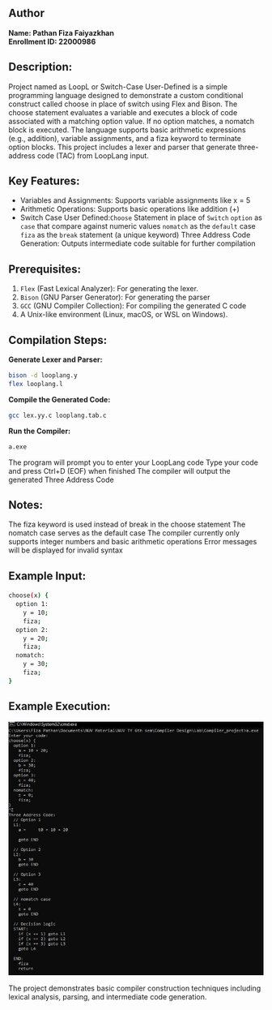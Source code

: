 ## **Author**
**Name: Pathan Fiza Faiyazkhan                         
Enrollment ID: 22000986**

## **Description:**
Project named as LoopL or Switch-Case User-Defined is a simple programming language designed to demonstrate a custom conditional construct called choose in place of switch using Flex and Bison. The choose statement evaluates a variable and executes a block of code associated with a matching option value. If no option matches, a nomatch block is executed. The language supports basic arithmetic expressions (e.g., addition), variable assignments, and a fiza keyword to terminate option blocks. This project includes a lexer and parser that generate three-address code (TAC) from LoopLang input.

## **Key Features:**
- Variables and Assignments: Supports variable assignments like x = 5
- Arithmetic Operations: Supports basic operations like addition (+)
- Switch Case User Defined:```Choose``` Statement in place of ```Switch```
                         ```option``` as ```case``` that compare against numeric values
                         ```nomatch``` as the ```default``` case
                         ```fiza``` as the ```break``` statement (a unique keyword)
Three Address Code Generation: Outputs intermediate code suitable for further compilation

## **Prerequisites:**
1. ```Flex``` (Fast Lexical Analyzer): For generating the lexer.
2. ```Bison``` (GNU Parser Generator): For generating the parser
3. ```GCC``` (GNU Compiler Collection): For compiling the generated C code
4. A Unix-like environment (Linux, macOS, or WSL on Windows).

## **Compilation Steps:**

**Generate Lexer and Parser:**
```bash
bison -d looplang.y
flex looplang.l
```

**Compile the Generated Code:**
```bash
gcc lex.yy.c looplang.tab.c 
```

**Run the Compiler:**
```bash
a.exe
```
The program will prompt you to enter your LoopLang code
Type your code and press Ctrl+D (EOF) when finished
The compiler will output the generated Three Address Code

## **Notes:**
The fiza keyword is used instead of break in the choose statement
The nomatch case serves as the default case
The compiler currently only supports integer numbers and basic arithmetic operations
Error messages will be displayed for invalid syntax


## **Example Input:**
```bash
choose(x) {
  option 1: 
    y = 10;
    fiza;
  option 2:
    y = 20;
    fiza;
  nomatch:
    y = 30;
    fiza;
}
```

## **Example Execution:**
![Reference Image](/output.jpg)

The project demonstrates basic compiler construction techniques including lexical analysis, parsing, and intermediate code generation.
